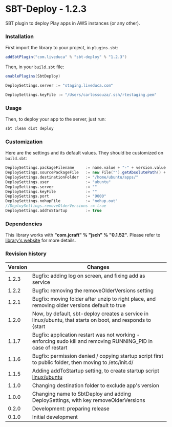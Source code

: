 SBT-Deploy - 1.2.3
==================

SBT plugin to deploy Play apps in AWS instances (or any other).

### Installation

First import the library to your project, in ```plugins.sbt```:

```scala
addSbtPlugin("com.liveduca" % "sbt-deploy" % "1.2.3")
```

Then, in your ```build.sbt``` file:

```scala
enablePlugins(SbtDeploy)

DeploySettings.server := "staging.liveduca.com"

DeploySettings.keyFile := "/Users/carlossouza/.ssh/rtestaging.pem"
```

### Usage

Then, to deploy your app to the server, just run:

```scala
sbt clean dist deploy
```

### Customization

Here are the settings and its default values. They should be customized on ```build.sbt```:

```scala
DeploySettings.packageFilename     := name.value + "-" + version.value + ".zip"
DeploySettings.sourcePackageFile   := new File("").getAbsolutePath() + "/target/universal/" + name.value + "-" + version.value + ".zip"
DeploySettings.destinationFolder   := "/home/ubuntu/apps/"
DeploySettings.user                := "ubuntu"
DeploySettings.server              := ""
DeploySettings.keyFile             := ""
DeploySettings.port                := "9000"
DeploySettings.nohupFile           := "nohup.out"
//DeploySettings.removeOlderVersions := true
DeploySettings.addToStartup        := true
```

### Dependencies

This library works with **"com.jcraft" % "jsch" % "0.1.52"**. Please refer to [library's website](http://www.jcraft.com/jsch/) for more details.

### Revision history

Version | Changes
--------|--------
1.2.3 | Bugfix: adding log on screen, and fixing add as service
1.2.2 | Bugfix: removing the removeOlderVersions setting
1.2.1 | Bugfix: moving folder after unzip to right place, and removing older versions default to true
1.2.0 | Now, by default, sbt-deploy creates a service in linux/ubuntu, that starts on boot, and responds to {start|stop|restart|status}
1.1.7 | Bugfix: application restart was not working - enforcing sudo kill and removing RUNNING_PID in case of restart
1.1.6 | Bugfix: permission denied / copying startup script first to public folder, then moving to /etc/init.d/
1.1.5 | Adding addToStartup setting, to create startup script [linux/ubuntu](http://askubuntu.com/questions/228304/how-do-i-run-a-script-at-start-up)
1.1.0 | Changing destination folder to exclude app's version
1.0.0 | Changing name to SbtDeploy and adding DeploySettings, with key removeOlderVersions
0.2.0 | Development: preparing release
0.1.0 | Initial development